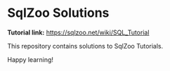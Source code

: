 # SqlZoo Solutions

**Tutorial link:** https://sqlzoo.net/wiki/SQL_Tutorial

This repository contains solutions to SqlZoo Tutorials.

Happy learning!